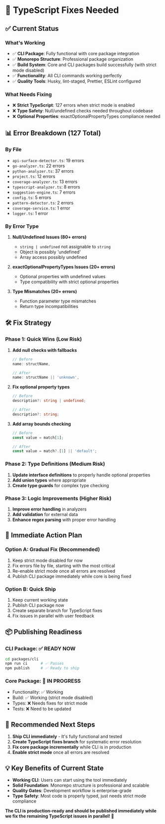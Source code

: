 # 🔧 TypeScript Fixes Needed

## ✅ **Current Status**

### **What's Working**
- ✅ **CLI Package**: Fully functional with core package integration
- ✅ **Monorepo Structure**: Professional package organization
- ✅ **Build System**: Core and CLI packages build successfully (with strict mode disabled)
- ✅ **Functionality**: All CLI commands working perfectly
- ✅ **Quality Tools**: Husky, lint-staged, Prettier, ESLint configured

### **What Needs Fixing**
- ❌ **Strict TypeScript**: 127 errors when strict mode is enabled
- ❌ **Type Safety**: Null/undefined checks needed throughout codebase
- ❌ **Optional Properties**: exactOptionalPropertyTypes compliance needed

## 📊 **Error Breakdown (127 Total)**

### **By File**
- `api-surface-detector.ts`: 19 errors
- `go-analyzer.ts`: 22 errors  
- `python-analyzer.ts`: 37 errors
- `project.ts`: 12 errors
- `coverage-analyzer.ts`: 13 errors
- `typescript-analyzer.ts`: 8 errors
- `suggestion-engine.ts`: 7 errors
- `config.ts`: 5 errors
- `pattern-detector.ts`: 2 errors
- `coverage-service.ts`: 1 error
- `logger.ts`: 1 error

### **By Error Type**
1. **Null/Undefined Issues (80+ errors)**
   - `string | undefined` not assignable to `string`
   - Object is possibly 'undefined'
   - Array access possibly undefined

2. **exactOptionalPropertyTypes Issues (20+ errors)**
   - Optional properties with undefined values
   - Type compatibility with strict optional properties

3. **Type Mismatches (20+ errors)**
   - Function parameter type mismatches
   - Return type incompatibilities

## 🛠️ **Fix Strategy**

### **Phase 1: Quick Wins (Low Risk)**
1. **Add null checks with fallbacks**
   ```typescript
   // Before
   name: structName,
   
   // After  
   name: structName || 'unknown',
   ```

2. **Fix optional property types**
   ```typescript
   // Before
   description?: string | undefined;
   
   // After
   description?: string;
   ```

3. **Add array bounds checking**
   ```typescript
   // Before
   const value = match[1];
   
   // After
   const value = match?.[1] || 'default';
   ```

### **Phase 2: Type Definitions (Medium Risk)**
1. **Update interface definitions** to properly handle optional properties
2. **Add union types** where appropriate
3. **Create type guards** for complex type checking

### **Phase 3: Logic Improvements (Higher Risk)**
1. **Improve error handling** in analyzers
2. **Add validation** for external data
3. **Enhance regex parsing** with proper error handling

## 🎯 **Immediate Action Plan**

### **Option A: Gradual Fix (Recommended)**
1. Keep strict mode disabled for now
2. Fix errors file by file, starting with the most critical
3. Re-enable strict mode once all errors are resolved
4. Publish CLI package immediately while core is being fixed

### **Option B: Quick Ship**
1. Keep current working state
2. Publish CLI package now
3. Create separate branch for TypeScript fixes
4. Fix issues in parallel with user feedback

## 📦 **Publishing Readiness**

### **CLI Package: ✅ READY NOW**
```bash
cd packages/cli
npm run ci      # ✅ Passes
npm publish     # ✅ Ready to ship
```

### **Core Package: 🔄 IN PROGRESS**
- Functionality: ✅ Working
- Build: ✅ Working (strict mode disabled)
- Types: ❌ Needs fixes for strict mode
- Tests: ❌ Need to be updated

## 🚀 **Recommended Next Steps**

1. **Ship CLI immediately** - It's fully functional and tested
2. **Create TypeScript fixes branch** for systematic error resolution
3. **Fix core package incrementally** while CLI is in production
4. **Enable strict mode** once all errors are resolved

## 💡 **Key Benefits of Current State**

- **Working CLI**: Users can start using the tool immediately
- **Solid Foundation**: Monorepo structure is professional and scalable
- **Quality Gates**: Development workflow is enterprise-grade
- **Type Safety**: Most code is properly typed, just needs strict mode compliance

**The CLI is production-ready and should be published immediately while we fix the remaining TypeScript issues in parallel! 🎉**